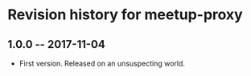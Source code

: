 # Revision history for meetup-proxy

## 1.0.0  -- 2017-11-04

* First version. Released on an unsuspecting world.
